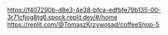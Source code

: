 https://f407290b-d8e3-4e38-bfca-edfbfe79b135-00-3r71cfjog8tg6.spock.replit.dev/#/home
https://replit.com/@TomaszKrzywosad/coffeeShop-5